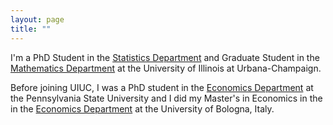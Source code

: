 ```yaml
---
layout: page
title: ""
---
```


I'm a PhD Student in the [Statistics Department](https://stat.illinois.edu) and Graduate Student in the [Mathematics Department](https://math.illinois.edu) at the University of Illinois at Urbana-Champaign.  

Before joining UIUC, I was a PhD student in the [Economics Department](https://psu.edu) at the Pennsylvania State University and I did my Master's in Economics in the in the [Economics Department](https://www.unibo.it/en/homepage) at the University of Bologna, Italy.
